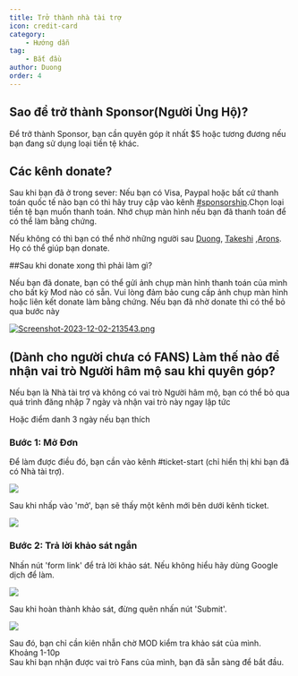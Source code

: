 ```yaml
---
title: Trở thành nhà tài trợ
icon: credit-card
category:
    - Hướng dẫn
tag:
    - Bắt đầu
author: Duong
order: 4
---
```


## Sao để trở thành Sponsor(Người Ủng Hộ)?

Để trở thành Sponsor, bạn cần quyên góp ít nhất $5 hoặc tương đương nếu bạn đang sử dụng loại tiền tệ khác.

## Các kênh donate?

Sau khi bạn đã ở trong sever:
Nếu bạn có Visa, Paypal hoặc bất cứ thanh toán quốc tế nào bạn có thì hãy truy cập vào kênh [#sponsorship](https://discord.com/channels/1069057220802781265/1097565269985071205).Chọn loại tiền tệ bạn muốn thanh toán. Nhớ chụp màn hình nếu bạn đã thanh toán để có thể làm bằng chứng.

Nếu không có thì bạn có thể nhờ những người sau [Duong](https://discord.com/users/362133474053849088), [Takeshi](https://discord.com/users/648036769769717760) ,[Arons](https://discord.com/users/727853330696634397). Họ có thể giúp bạn donate.

##Sau khi donate xong thì phải làm gì?

Nếu bạn đã donate, bạn có thể gửi ảnh chụp màn hình thanh toán của mình cho bất kỳ Mod nào có sẵn. Vui lòng đảm bảo cung cấp ảnh chụp màn hình hoặc liên kết donate làm bằng chứng.
Nếu bạn đã nhờ donate thì có thể bỏ qua bước này 


[![Screenshot-2023-12-02-213543.png](https://i.postimg.cc/nzQ43BGn/Screenshot-2023-12-02-213543.png)](https://postimg.cc/cg0tHKzz)
## (Dành cho người chưa có FANS) Làm thế nào để nhận vai trò Người hâm mộ sau khi quyên góp?

Nếu bạn là Nhà tài trợ và không có vai trò Người hâm mộ, bạn có thể bỏ qua quá trình đăng nhập 7 ngày và nhận vai trò này ngay lập tức

Hoặc điểm danh 3 ngày nếu bạn thích 
### Bước 1: Mở Đơn 

Để làm được điều đó, bạn cần vào kênh #ticket-start (chỉ hiển thị khi bạn đã có Nhà tài trợ). 

![](/assets/images/docs/202312/openticket1.png)

Sau khi nhấp vào 'mở', bạn sẽ thấy một kênh mới bên dưới kênh ticket.

![](/assets/images/docs/202312/openticket2.png)

### Bước 2: Trả lời khảo sát ngắn

Nhấn nút 'form link' để trả lời khảo sát. Nếu không hiểu hãy dùng Google dịch để làm.

![](/assets/images/docs/202312/openticket3.png)

Sau khi hoàn thành khảo sát, đừng quên nhấn nút 'Submit'.

![](/assets/images/docs/202312/openticket4.png)

Sau đó, bạn chỉ cần kiên nhẫn chờ MOD kiểm tra khảo sát của mình. Khoảng 1-10p  
Sau khi bạn nhận được vai trò Fans của mình, bạn đã sẵn sàng để bắt đầu.

